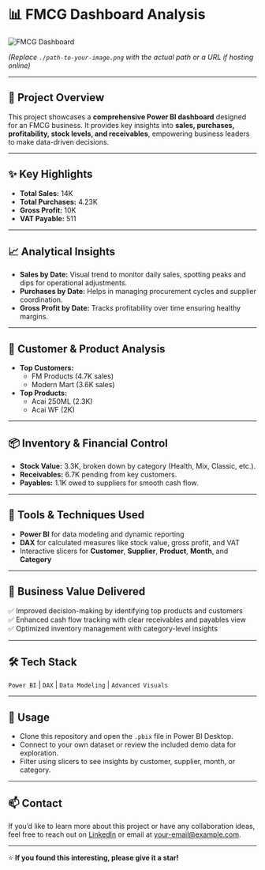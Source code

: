 # 📊 FMCG Dashboard Analysis

![FMCG Dashboard](./path-to-your-image.png)

*(Replace `./path-to-your-image.png` with the actual path or a URL if hosting online)*

---

## 🚀 Project Overview
This project showcases a **comprehensive Power BI dashboard** designed for an FMCG business. It provides key insights into **sales, purchases, profitability, stock levels, and receivables**, empowering business leaders to make data-driven decisions.

---

## ✨ Key Highlights
- **Total Sales:** 14K  
- **Total Purchases:** 4.23K  
- **Gross Profit:** 10K  
- **VAT Payable:** 511  

---

## 📈 Analytical Insights
- **Sales by Date:** Visual trend to monitor daily sales, spotting peaks and dips for operational adjustments.
- **Purchases by Date:** Helps in managing procurement cycles and supplier coordination.
- **Gross Profit by Date:** Tracks profitability over time ensuring healthy margins.

---

## 💼 Customer & Product Analysis
- **Top Customers:**
  - FM Products (4.7K sales)
  - Modern Mart (3.6K sales)
- **Top Products:**
  - Acai 250ML (2.3K)
  - Acai WF (2K)

---

## 📦 Inventory & Financial Control
- **Stock Value:** 3.3K, broken down by category (Health, Mix, Classic, etc.).
- **Receivables:** 6.7K pending from key customers.
- **Payables:** 1.1K owed to suppliers for smooth cash flow.

---

## 🔧 Tools & Techniques Used
- **Power BI** for data modeling and dynamic reporting
- **DAX** for calculated measures like stock value, gross profit, and VAT
- Interactive slicers for **Customer**, **Supplier**, **Product**, **Month**, and **Category**

---

## 🚀 Business Value Delivered
✅ Improved decision-making by identifying top products and customers  
✅ Enhanced cash flow tracking with clear receivables and payables view  
✅ Optimized inventory management with category-level insights

---

## 🛠 Tech Stack
`Power BI` | `DAX` | `Data Modeling` | `Advanced Visuals`

---

## 📌 Usage
- Clone this repository and open the `.pbix` file in Power BI Desktop.
- Connect to your own dataset or review the included demo data for exploration.
- Filter using slicers to see insights by customer, supplier, month, or category.

---

## 📫 Contact
If you’d like to learn more about this project or have any collaboration ideas, feel free to reach out on [LinkedIn](#) or email at [your-email@example.com](mailto:your-email@example.com).

---

⭐ **If you found this interesting, please give it a star!**
